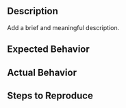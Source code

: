 ## Description
Add a brief and meaningful description.

## Expected Behavior

## Actual Behavior

## Steps to Reproduce
